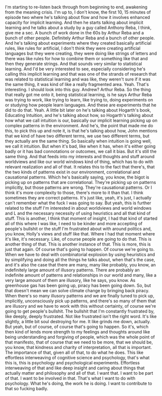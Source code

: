 ﻿I'm starting to re-listen back through from beginning to end, awakening from the meaning
crisis. I'm up to, I don't know, the first 10, 15 minutes of episode two where he's talking
about flow and how it involves enhanced capacity for implicit learning. And then he starts
talking about implicit learning and he talks about a study by a guy called Anthony Reba,
I think, give me a sec. A bunch of work done in the 60s by Arthur Reba and a bunch of other
people. Definitely Arthur Reba and a bunch of other people. And he's talking about experiments
where they created basically artificial rules, like rules for artificial, I don't think they
were creating artificial languages but they were creating, they were doing like strings
of letters and there was like rules for how to combine them or something like that and
then they generate strings. And that sounds very similar to statistical learning. And
I'd be very interested to see, especially considering he's calling this implicit learning
and that was one of the strands of research that was related to statistical learning and
was like, they weren't sure if it was the same thing, it was kind of like a really fragmented
area. Yeah. That's interesting. I should look into this guy. Andrew? Arthur Reba. So the
thing that really got me onto it, being statistical learning, is he says Arthur Reba was trying
to work, like trying to learn, like trying to, doing experiments on or studying how people
learn languages. And these are experiments that he did to do that. Yeah. A little bit
later on he's talking about Hogarth's book, Educating Intuition, and he's talking about
how, so Hogarth's talking about how what we call intuition is our, basically our implicit
learning picking up on complex patterns in the environment. And he's, the point that
made me do this, to pick this up and note it, is that he's talking about how, John mentions
that we kind of have two different terms, we use two different terms, but they actually
are the same thing. So basically when intuition is going well, we call it intuition. But when
it's bad, like when it has, when it's either going badly or it has bad connotations or
outcomes, we call it bias. But it's still the same thing. And that feeds into my interests
and thoughts and stuff around worldviews and like our world windows kind of thing, which
has to do with relevant realization and all of that. It relates this to the fact that
there's, that the two kinds of patterns exist in our environment, correlational and causational
patterns. Which he's basically saying, you know, the bigot is picking up on patterns
that are correlational. They're picking up on patterns implicitly, but those patterns
are wrong. They're causational patterns. Or I think it's more complexity to those, there's
more to it than that. I think sometimes they are correct patterns. It's just like, yeah,
it's just, I actually can't remember what the fuck I was going to say. But yeah, this
is further related to the stuff I'm interested in about worldviews and world windows and
L and the necessary necessity of using heuristics and all that kind of stuff. This is another,
I think that moment of insight, I had that kind of started all of this where I was like,
I need to be kinder and more accepting of people's bullshit or the stuff I'm frustrated
about with around politics and, you know, Holly's views and stuff like that. Where I
had that moment where it's like, it's necessary. Like, of course people are going to do that.
This is another thing of that. This is another instance of that. This is more, this is just
that again. Of course that's going to happen. Of course we're going to. When we have to
deal with combinatorial explosion by using heuristics and by simplifying and doing all
the things he talks about, when that's the case, and it's also the case that there are
many, many like probably, you know, an indefinitely large amount of illusory patterns. There are
probably an indefinite amount of patterns and relationships in our world and many, like
a very large amount of them are illusory, like he says, you know. As greenhouse gas
has been going up, piracy has been going down. So, but that doesn't mean we can solve climate
change by bringing back piracy. When there's so many illusory patterns and we are finally
tuned to pick up, implicitly, unconsciously pick up patterns, and there's so many of them
that are illusory and we have to work with this without certainty, of course we're going
to get people's bullshit. The bullshit that I'm constantly frustrated by, like deeply,
deeply frustrated. Not like frustrated isn't the right word. It's like slightly, a little
bit soul destroying for me. It like grinds me down, actually. But yeah, but of course,
of course that's going to happen. So it's, which then kind of lends more strength to my
feelings and thoughts around like being understanding and forgiving of people, which was the whole
point of that manifesto, that of course that we need to be more, that we should be, you
know, that kindness and charity of interpretation, all that is important. The importance of that,
given all of that, to do what he does. This like effortless interweaving of cognitive
science and psychology, that's what this is, this is psychology and psychological experiments.
Effortless interweaving of that and like deep insight and caring about things that actually
matter and philosophy and all of that. I want that. I want to be part of that. I want to
be involved in that. That's what I want to do with psychology. What he's doing, the work
he is doing. I want to contribute to that so fucking badly.

